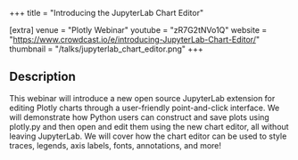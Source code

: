 +++
title = "Introducing the JupyterLab Chart Editor"

[extra]
venue = "Plotly Webinar"
youtube = "zR7G2tNVo1Q" 
website = "https://www.crowdcast.io/e/introducing-JupyterLab-Chart-Editor/"
thumbnail = "/talks/jupyterlab_chart_editor.png"
+++

## Description
This webinar will introduce a new open source JupyterLab extension for editing 
Plotly charts through a user-friendly point-and-click interface. We will demonstrate 
how Python users can construct and save plots using plotly.py and then open and edit 
them using the new chart editor, all without leaving JupyterLab. We will cover how 
the chart editor can be used to style traces, legends, axis labels, fonts, annotations,
and more!
